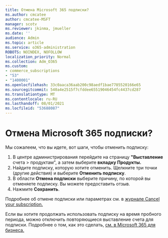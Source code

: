 ```yaml
---
title: Отмена Microsoft 365 подписки?
ms.author: cmcatee
author: cmcatee-MSFT
manager: scotv
ms.reviewer: jkinma, jmueller
ms.date: ''
audience: Admin
ms.topic: article
ms.service: o365-administration
ROBOTS: NOINDEX, NOFOLLOW
localization_priority: Normal
ms.collection: Adm_O365
ms.custom:
- commerce_subscriptions
- "53"
- "1400001"
ms.openlocfilehash: 33c0aaca36aab200c98aedf1bae7785520166e65
ms.sourcegitcommit: 540a4e2515f7cfddee65519046454fc4437cd287
ms.translationtype: MT
ms.contentlocale: ru-RU
ms.lasthandoff: 08/01/2021
ms.locfileid: "53688087"
---
```

# <a name="canceling-your-microsoft-365-subscription"></a>Отмена Microsoft 365 подписки?

Мы сожалеем, что вы идете, вот шаги, чтобы отменить подписку:

1. В центре администрирования перейдите на страницу **"Выставление** счета  >  **[](https://go.microsoft.com/fwlink/p/?linkid=842054)** продуктам", а затем выберите **вкладку Продукты.**
2. Найдите подписку, которую хотите отменить. Щелкните три точки (другие действия) и выберите **Отменить подписку**.
3. В области **Отмена подписки** выберите причину, по которой вы отменяете подписку. Вы можете предоставить отзыв.
4. Нажмите **Сохранить**.

Подробнее об отмене подписки или параметрах см. в [журнале Cancel your subscription.](/microsoft-365/commerce/subscriptions/cancel-your-subscription)

Если вы хотите продолжать использовать подписку на время пробного периода, можно отключить повторяющиеся выставление счета для подписки. Подробнее о том, как это сделать, [см. в Microsoft 365 для бизнеса.](/microsoft-365/commerce/subscriptions/renew-your-subscription)